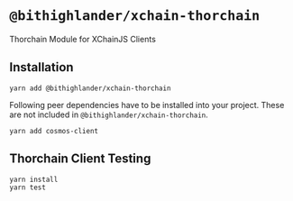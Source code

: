# `@bithighlander/xchain-thorchain`

Thorchain Module for XChainJS Clients

## Installation

```
yarn add @bithighlander/xchain-thorchain
```

Following peer dependencies have to be installed into your project. These are not included in `@bithighlander/xchain-thorchain`.

```
yarn add cosmos-client
```

## Thorchain Client Testing

```
yarn install
yarn test
```
